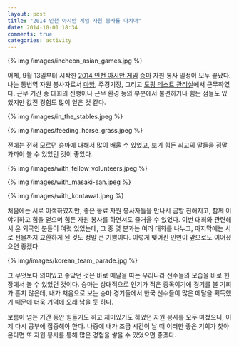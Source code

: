 ```yaml
---
layout: post
title: "2014 인천 아시안 게임 자원 봉사를 마치며"
date: 2014-10-01 18:34
comments: true
categories: activity
---
```


{% img /images/incheon_asian_games.jpg %}

어제, 9월 13일부터 시작한 [2014 인천 아시안 게임](http://www.incheon2014ag.org/) [승마](http://en.wikipedia.org/wiki/Equestrianism) 자원 봉사 일정이 모두 끝났다. 나는 통번역 자원 봉사자로서 [마방](https://en.wikipedia.org/wiki/Stable), 주경기장, 그리고 [도핑 테스트 관리실](https://en.wikipedia.org/wiki/Doping_in_sport)에서 근무하였다. 근무 기간 중 대회의 진행이나 근무 환경 등의 부분에서 불편하거나 힘든 점들도 있었지만 값진 경험도 많이 얻은 것 같다.

<!--more-->

{% img /images/in_the_stables.jpeg %}

{% img /images/feeding_horse_grass.jpeg %}

전에는 전혀 모르던 승마에 대해서 많이 배울 수 있었고, 보기 힘든 최고의 말들을 정말 가까이 볼 수 있었던 것이 좋았다.

{% img /images/with_fellow_volunteers.jpeg %}

{% img /images/with_masaki-san.jpeg %}

{% img /images/with_kontawat.jpeg %}

처음에는 서로 어색하였지만, 좋은 동료 자원 봉사자들을 만나서 금방 친해지고, 함께 이야기하고 힘을 얻으며 힘든 자원 봉사를 하면서도 즐거울 수 있었다. 이번 대회와 관련해서 온 외국인 분들이 여럿 있었는데, 그 중 몇 분과는 여러 대화를 나누고, 마지막에는 서로 선물까지 교환하게 된 것도 정말 큰 기쁨이다. 이렇게 맺어진 인연이 앞으로도 이어졌으면 좋겠다.

{% img/images/korean_team_parade.jpg %}

그 무엇보다 의미있고 좋았던 것은 바로 메달을 따는 우리나라 선수들의 모습을 바로 현장에서 볼 수 있었던 것이다. 승마는 상대적으로 인기가 적은 종목이기에 경기를 볼 기회가 흔치 않은데, 내가 처음으로 보는 승마 경기들에서 한국 선수들이 많은 메달을 획득했기 때문에 더욱 기억에 오래 남을 듯 하다.

보름이 넘는 기간 동안 힘들기도 하고 재미있기도 하였던 자원 봉사를 모두 마쳤으니, 이제 다시 공부에 집중해야 한다. 나중에 내가 조금 시간이 날 때 이러한 좋은 기회가 찾아온다면 또 자원 봉사를 통해 많은 경험을 쌓을 수 있었으면 좋겠다.

